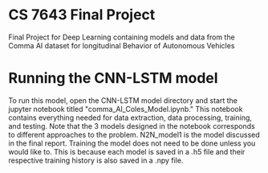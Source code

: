 # CS 7643 Final Project
 Final Project for Deep Learning containing models and data from the Comma AI dataset for longitudinal Behavior of Autonomous Vehicles


# Running the CNN-LSTM model
To run this model, open the CNN-LSTM model directory and start the jupyter notebook titled "comma_AI_Coles_Model.ipynb." This notebook contains everything needed for data extraction, data processing, training, and testing. Note that the 3 models designed in the notebook corresponds to different approaches to the problem. N2N_model1 is the model discussed in the final report. Training the model does not need to be done unless you would like to. This is because each model is saved in a .h5 file and their respective training history is also saved in a .npy file.
